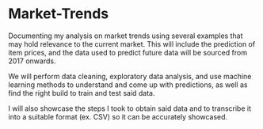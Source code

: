 # Market-Trends
Documenting my analysis on market trends using several examples that may hold relevance to the current market. This will include the prediction of item prices, and the data used to predict future data will be sourced from 2017 onwards. 

We will perform data cleaning, exploratory data analysis, and use machine learning methods to understand and come up with predictions, as well as find the right build to train and test said data.

I will also showcase the steps I took to obtain said data and to transcribe it into a suitable format (ex. CSV) so it can be accurately showcased.
